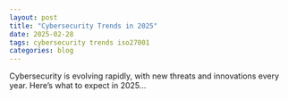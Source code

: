 ```yaml
---
layout: post
title: "Cybersecurity Trends in 2025"
date: 2025-02-28
tags: cybersecurity trends iso27001
categories: blog
---
```


Cybersecurity is evolving rapidly, with new threats and innovations every year. Here’s what to expect in 2025...
